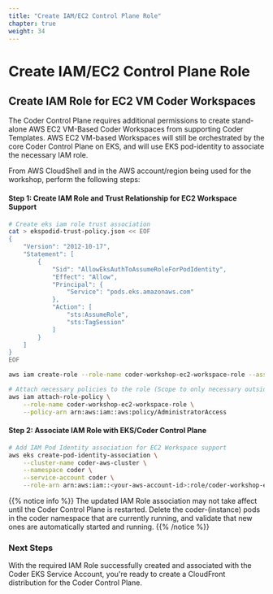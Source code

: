 ```yaml
---
title: "Create IAM/EC2 Control Plane Role" 
chapter: true
weight: 34 
---
```


# Create IAM/EC2 Control Plane Role 

## Create IAM Role for EC2 VM Coder Workspaces  

The Coder Control Plane requires additional permissions to create stand-alone AWS EC2 VM-Based Coder Workspaces from supporting Coder Templates.  AWS EC2 VM-based Workspaces will still be orchestrated by the core Coder Control Plane on EKS, and will use EKS pod-identity to associate the necessary IAM role.

From AWS CloudShell and in the AWS account/region being used for the workshop, perform the following steps:

#### Step 1: Create IAM Role and Trust Relationship for EC2 Workspace Support
```bash
# Create eks iam role trust association
cat > ekspodid-trust-policy.json << EOF
{
    "Version": "2012-10-17",
    "Statement": [
        {
            "Sid": "AllowEksAuthToAssumeRoleForPodIdentity",
            "Effect": "Allow",
            "Principal": {
                "Service": "pods.eks.amazonaws.com"
            },
            "Action": [
                "sts:AssumeRole",
                "sts:TagSession"
            ]
        }
    ]
}
EOF

aws iam create-role --role-name coder-workshop-ec2-workspace-role --assume-role-policy-document file://ekspodid-trust-policy.json

# Attach necessary policies to the role (Scope to only necessary outside of workshop in your own AWS Account)
aws iam attach-role-policy \
    --role-name coder-workshop-ec2-workspace-role \
    --policy-arn arn:aws:iam::aws:policy/AdministratorAccess
```

#### Step 2: Associate IAM Role with EKS/Coder Control Plane
```bash
# Add IAM Pod Identity association for EC2 Workspace support
aws eks create-pod-identity-association \
    --cluster-name coder-aws-cluster \
    --namespace coder \
    --service-account coder \
    --role-arn arn:aws:iam::<your-aws-account-id>:role/coder-workshop-ec2-workspace-role
```
{{% notice info %}}
The updated IAM Role association may not take affect until the Coder Control Plane is restarted.  Delete the coder-(instance) pods in the coder namespace that are currently running, and validate that new ones are automatically started and running. 
{{% /notice %}}

### Next Steps <!-- MODIFY THIS HEADING -->
With the required IAM Role successfully created and associated with the Coder EKS Service Account, you're ready to create a CloudFront distribution for the Coder Control Plane.